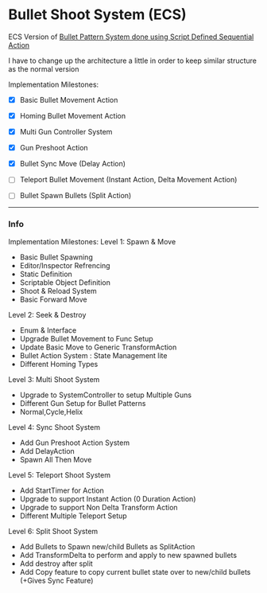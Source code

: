 # Bullet Shoot System (ECS)
ECS Version of [Bullet Pattern System done using Script Defined Sequential Action](https://github.com/GDAsim/UnityBulletPatternSystem)

I have to change up the architecture a little in order to keep similar structure as the normal version

Implementation Milestones:
- [x] Basic Bullet Movement Action
- [x] Homing Bullet Movement Action
- [x] Multi Gun Controller System
- [X] Gun Preshoot Action
- [X] Bullet Sync Move (Delay Action)
- [ ] Teleport Bullet Movement (Instant Action, Delta Movement Action)
- [ ] Bullet Spawn Bullets (Split Action)


---

### Info

Implementation Milestones:
Level 1: Spawn & Move
- Basic Bullet Spawning
- Editor/Inspector Refrencing
- Static Definition
- Scriptable Object Definition
- Shoot & Reload System
- Basic Forward Move

Level 2: Seek & Destroy
- Enum & Interface 
- Upgrade Bullet Movement to Func Setup 
- Update Basic Move to Generic TransformAction
- Bullet Action System : State Management lite
- Different Homing Types

Level 3: Multi Shoot System
- Upgrade to SystemController to setup Multiple Guns
- Different Gun Setup for Bullet Patterns
- Normal,Cycle,Helix

Level 4: Sync Shoot System
- Add Gun Preshoot Action System
- Add DelayAction
- Spawn All Then Move

Level 5: Teleport Shoot System
- Add StartTimer for Action
- Upgrade to support Instant Action (0 Duration Action)
- Upgrade to support Non Delta Transform Action
- Different Multiple Teleport Setup

Level 6: Split Shoot System
- Add Bullets to Spawn new/child Bullets as SplitAction
- Add TransformDelta to perform and apply to new spawned bullets
- Add destroy after split
- Add Copy feature to copy current bullet state over to new/child bullets (+Gives Sync Feature) 
